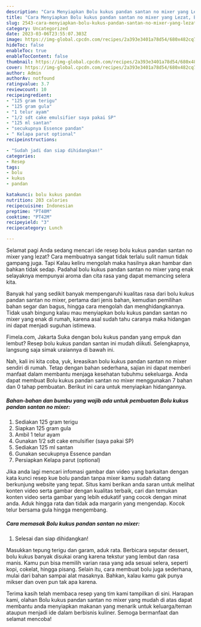 ```yaml
---
description: "Cara Menyiapkan Bolu kukus pandan santan no mixer yang Lezat, Buat Buka Puasa Menggugah Selera"
title: "Cara Menyiapkan Bolu kukus pandan santan no mixer yang Lezat, Buat Buka Puasa Menggugah Selera"
slug: 2543-cara-menyiapkan-bolu-kukus-pandan-santan-no-mixer-yang-lezat-buat-buka-puasa-menggugah-selera
category: Uncategorized
date: 2023-03-06T23:55:07.303Z
image: https://img-global.cpcdn.com/recipes/2a393e3401a78d54/680x482cq70/bolu-kukus-pandan-santan-no-mixer-foto-resep-utama.jpg
hideToc: false
enableToc: true
enableTocContent: false
thumbnail: https://img-global.cpcdn.com/recipes/2a393e3401a78d54/680x482cq70/bolu-kukus-pandan-santan-no-mixer-foto-resep-utama.jpg
cover: https://img-global.cpcdn.com/recipes/2a393e3401a78d54/680x482cq70/bolu-kukus-pandan-santan-no-mixer-foto-resep-utama.jpg
author: Admin
authorAv: notfound
ratingvalue: 3.7
reviewcount: 10
recipeingredient:
- "125 gram terigu"
- "125 gram gula"
- "1 telur ayam"
- "1/2 sdt cake emulsifier saya pakai SP"
- "125 ml santan"
- "secukupnya Essence pandan"
- " Kelapa parut optional"
recipeinstructions:

- "Sudah jadi dan siap dihidangkan!"
categories:
- Resep
tags:
- bolu
- kukus
- pandan

katakunci: bolu kukus pandan 
nutrition: 203 calories
recipecuisine: Indonesian
preptime: "PT40M"
cooktime: "PT42M"
recipeyield: "3"
recipecategory: Lunch

---
```



Selamat pagi Anda sedang mencari ide resep bolu kukus pandan santan no mixer yang lezat? Cara membuatnya sangat tidak terlalu sulit namun tidak gampang juga. Tapi Kalau keliru mengolah maka hasilnya akan hambar dan bahkan tidak sedap. Padahal bolu kukus pandan santan no mixer yang enak selayaknya mempunyai aroma dan cita rasa yang dapat memancing selera kita.


Banyak hal yang sedikit banyak mempengaruhi kualitas rasa dari bolu kukus pandan santan no mixer, pertama dari jenis bahan, kemudian pemilihan bahan segar dan bagus, hingga cara mengolah dan menghidangkannya. Tidak usah bingung kalau mau menyiapkan bolu kukus pandan santan no mixer yang enak di rumah, karena asal sudah tahu caranya maka hidangan ini dapat menjadi suguhan istimewa.

Fimela.com, Jakarta Suka dengan bolu kukus pandan yang empuk dan lembut? Resep bolu kukus pandan santan ini mudah diikuti. Selengkapnya, langsung saja simak uraiannya di bawah ini.


Nah, kali ini kita coba, yuk, kreasikan bolu kukus pandan santan no mixer sendiri di rumah. Tetap dengan bahan sederhana, sajian ini dapat memberi manfaat dalam membantu menjaga kesehatan tubuhmu sekeluarga. Anda dapat membuat Bolu kukus pandan santan no mixer menggunakan 7 bahan dan 0 tahap pembuatan. Berikut ini cara untuk menyiapkan hidangannya.

<!--inarticleads1-->

##### Bahan-bahan dan bumbu yang wajib ada untuk pembuatan Bolu kukus pandan santan no mixer:

1. Sediakan 125 gram terigu
1. Siapkan 125 gram gula
1. Ambil 1 telur ayam
1. Gunakan 1/2 sdt cake emulsifier (saya pakai SP)
1. Sediakan 125 ml santan
1. Gunakan secukupnya Essence pandan
1. Persiapkan  Kelapa parut (optional)


Jika anda lagi mencari infomasi gambar dan video yang barkaitan dengan kata kunci resep kue bolu pandan tanpa mixer kamu sudah datang berkunjung website yang tepat. Situs kami berikan anda saran untuk melihat konten video serta gambar dengan kualitas terbaik, cari dan temukan konten video serta gambar yang lebih edukatif yang cocok dengan minat anda. Aduk hingga rata dan tidak ada margarin yang mengendap. Kocok telur bersama gula hingga mengembang. 

<!--inarticleads2-->

##### Cara memasak Bolu kukus pandan santan no mixer:


1. Selesai dan siap dihidangkan!

Masukkan tepung terigu dan garam, aduk rata. Berbicara seputar dessert, bolu kukus banyak disukai orang karena tekstur yang lembut dan rasa manis. Kamu pun bisa memilih varian rasa yang ada sesuai selera, seperti kopi, cokelat, hingga pisang. Selain itu, cara membuat bolu juga sederhana, mulai dari bahan sampai alat masaknya. Bahkan, kalau kamu gak punya mikser dan oven pun tak apa karena. 

Terima kasih telah membaca resep yang tim kami tampilkan di sini. Harapan kami, olahan Bolu kukus pandan santan no mixer yang mudah di atas dapat membantu anda menyiapkan makanan yang menarik untuk keluarga/teman ataupun menjadi ide dalam berbisnis kuliner. Semoga bermanfaat dan selamat mencoba!
